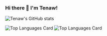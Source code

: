 ### Hi there 👋 I'm Tenaw!

<!--
**Tenaw-Worku/Tenaw-Worku** is a ✨ _special_ ✨ repository because its `README.md` (this file) appears on your GitHub profile.

Here are some ideas to get you started:

- 🔭 I’m currently working on ...
- 🌱 I’m currently learning ...
- 👯 I’m looking to collaborate on ...
- 🤔 I’m looking for help with ...
- 💬 Ask me about ...
- 📫 How to reach me: ...
- 😄 Pronouns: ...
- ⚡ Fun fact: ...
-->
![Tenaw's GitHub stats](https://github-readme-stats.vercel.app/api?username=Tenaw-Worku&show_icons=true&theme=tokyonight)
 
![Top Languages Card](https://github-readme-stats.vercel.app/api/top-langs/?username=Tenaw-Worku)
![Top Languages Card](https://github-readme-stats.vercel.app/api/top-langs/?username=Tenaw-Worku&layout=compact)

